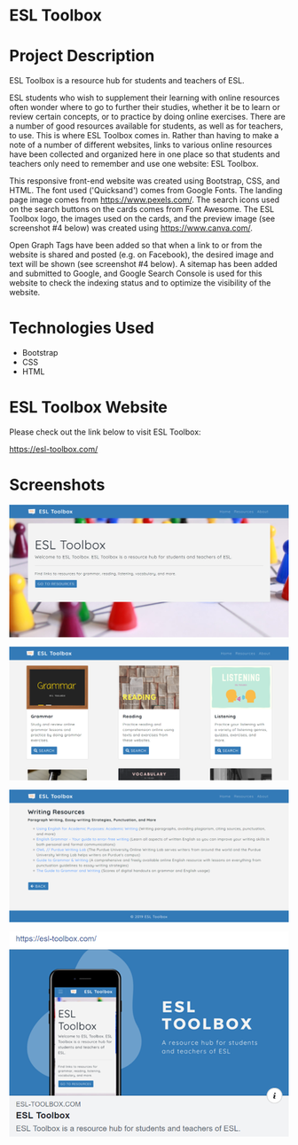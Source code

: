 # ESL Toolbox

# Project Description

ESL Toolbox is a resource hub for students and teachers of ESL.

ESL students who wish to supplement their learning with online resources often wonder where to go to further their studies, whether it be to learn or review certain concepts, or to practice by doing online exercises. There are a number of good resources available for students, as well as for teachers, to use. This is where ESL Toolbox comes in. Rather than having to make a note of a number of different websites, links to various online resources have been collected and organized here in one place so that students and teachers only need to remember and use one website: ESL Toolbox.

This responsive front-end website was created using Bootstrap, CSS, and HTML. The font used ('Quicksand') comes from Google Fonts. The landing page image comes from https://www.pexels.com/. The search icons used on the search buttons on the cards comes from Font Awesome. The ESL Toolbox logo, the images used on the cards, and the preview image (see screenshot #4 below) was created using https://www.canva.com/.

Open Graph Tags have been added so that when a link to or from the website is shared and posted (e.g. on Facebook), the desired image and text will be shown (see screenshot #4 below). A sitemap has been added and submitted to Google, and Google Search Console is used for this website to check the indexing status and to optimize the visibility of the website.

# Technologies Used

* Bootstrap
* CSS
* HTML

# ESL Toolbox Website

Please check out the link below to visit ESL Toolbox:

https://esl-toolbox.com/

# Screenshots

![Screenshot 01](screenshots/esltoolbox-screenshot01.png "Landing Page")

![Screenshot 02](screenshots/esltoolbox-screenshot02.png "Resources Page")

![Screenshot 03](screenshots/esltoolbox-screenshot03.png "Writing Resources Page")

![Screenshot 03](screenshots/esltoolbox-screenshot04.png "Detail of posted link on Facebook page")

